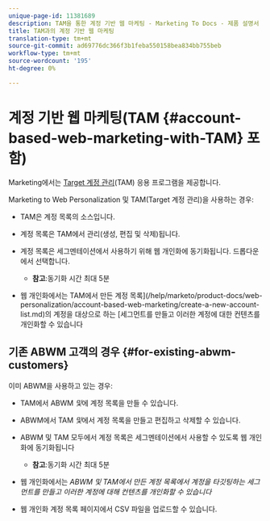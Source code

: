```yaml
---
unique-page-id: 11381689
description: TAM을 통한 계정 기반 웹 마케팅 - Marketing To Docs - 제품 설명서
title: TAM과의 계정 기반 웹 마케팅
translation-type: tm+mt
source-git-commit: ad69776dc366f3b1feba550158bea834bb755beb
workflow-type: tm+mt
source-wordcount: '195'
ht-degree: 0%

---
```



# 계정 기반 웹 마케팅(TAM {#account-based-web-marketing-with-TAM} 포함)

Marketing에서는 [Target 계정 관리](/help/marketo/product-docs/target-account-management/setup-tam/target-account-management-overview.md)(TAM) 응용 프로그램을 제공합니다.

Marketing to Web Personalization 및 TAM(Target 계정 관리)을 사용하는 경우:

* TAM은 계정 목록의 소스입니다.
* 계정 목록은 TAM에서 관리(생성, 편집 및 삭제)됩니다.
* 계정 목록은 세그멘테이션에서 사용하기 위해 웹 개인화에 동기화됩니다. 드롭다운에서 선택합니다.

   * **참고**:동기화 시간 최대 5분

* 웹 개인화에서는 TAM에서 만든 계정 목록](/help/marketo/product-docs/web-personalization/account-based-web-marketing/create-a-new-account-list.md)의 계정을 대상으로 하는 [세그먼트를 만들고 이러한 계정에 대한 컨텐츠를 개인화할 수 있습니다

## 기존 ABWM 고객의 경우 {#for-existing-abwm-customers}

이미 ABWM을 사용하고 있는 경우:

* TAM에서 ABWM _및_&#x200B;에 계정 목록을 만들 수 있습니다.
* ABWM에서 TAM _및_&#x200B;에서 계정 목록을 만들고 편집하고 삭제할 수 있습니다.
* ABWM 및 TAM 모두에서 계정 목록은 세그멘테이션에서 사용할 수 있도록 웹 개인화에 동기화됩니다

   * **참고**:동기화 시간 최대 5분

* 웹 개인화에서는 _ABWM 및 TAM에서 만든 계정 목록에서 계정을 타깃팅하는 세그먼트를 만들고 이러한 계정에 대해 컨텐츠를 개인화할 수 있습니다_
* 웹 개인화 계정 목록 페이지에서 CSV 파일을 업로드할 수 있습니다.
